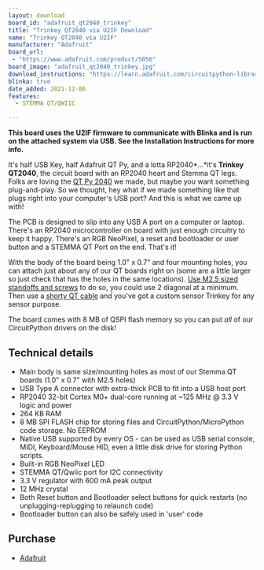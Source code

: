```yaml
---
layout: download
board_id: "adafruit_qt2040_trinkey"
title: "Trinkey QT2040 via U2IF Download"
name: "Trinkey QT2040 via U2IF"
manufacturer: "Adafruit"
board_url:
 - "https://www.adafruit.com/product/5056"
board_image: "adafruit_qt2040_trinkey.jpg"
download_instructions: "https://learn.adafruit.com/circuitpython-libraries-on-any-computer-with-raspberry-pi-pico"
blinka: true
date_added: 2021-12-06
features:
  - STEMMA QT/QWIIC

---
```


**This board uses the U2IF firmware to communicate with Blinka and is run on the attached system via USB. See the Installation Instructions for more info.**

It's half USB Key, half Adafruit QT Py, and a lotta RP2040*...*it's **Trinkey QT2040**, the circuit board with an RP2040 heart and Stemma QT legs. Folks are loving the [QT Py 2040](https://www.adafruit.com/product/4900) we made, but maybe you want something plug-and-play. So we thought, hey what if we made something like that plugs right into your computer's USB port? And this is what we came up with!

The PCB is designed to slip into any USB A port on a computer or laptop. There's an RP2040 microcontroller on board with just enough circuitry to keep it happy. There's an RGB NeoPixel, a reset and bootloader or user button and a STEMMA QT Port on the end. That's it!

With the body of the board being 1.0" x 0.7" and four mounting holes, you can attach just about any of our QT boards right on (some are a little larger so just check that has the holes in the same locations). [Use M2.5 sized standoffs and screws](https://www.adafruit.com/product/3658) to do so, you could use 2 diagonal at a minimum. Then use a [shorty QT cable](https://www.adafruit.com/product/4399) and you've got a custom sensor Trinkey for any sensor purpose.

The board comes with 8 MB of QSPI flash memory so you can put *all* of our CircuitPython drivers on the disk!

## Technical details

* Main body is same size/mounting holes as most of our Stemma QT boards (1.0" x 0.7" with M2.5 holes)
* USB Type A connector with extra-thick PCB to fit into a USB host port
* RP2040 32-bit Cortex M0+ dual-core running at ~125 MHz @ 3.3 V logic and power
* 264 KB RAM
* 8 MB SPI FLASH chip for storing files and CircuitPython/MicroPython code storage. No EEPROM
* Native USB supported by every OS - can be used as USB serial console, MIDI, Keyboard/Mouse HID, even a little disk drive for storing Python scripts.
* Built-in RGB NeoPixel LED
* STEMMA QT/Qwiic port for I2C connectivity
* 3.3 V regulator with 600 mA peak output
* 12 MHz crystal
* Both Reset button and Bootloader select buttons for quick restarts (no unplugging-replugging to relaunch code)
* Bootloader button can also be safely used in 'user' code

## Purchase

* [Adafruit](https://www.adafruit.com/product/5056)
